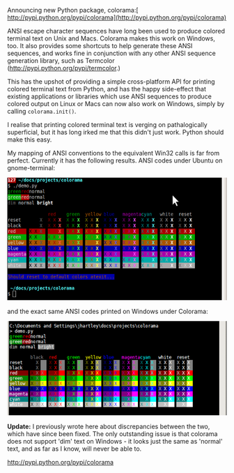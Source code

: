 <!--
.. title: colorama: Simple cross-platform Python API for colored terminal text
.. slug: colorama-simple-cross-platform-python-api-for-colored-terminal-text
.. date: 2010-04-21 10:18:30-05:00
.. tags: Python,MSWin-dev
.. link: 
.. description: 
.. type: text
-->


Announcing new Python package, colorama:[\
http://pypi.python.org/pypi/colorama](http://pypi.python.org/pypi/colorama)

ANSI escape character sequences have long been used to produce colored
terminal text on Unix and Macs. Colorama makes this work on Windows,
too. It also provides some shortcuts to help generate these ANSI
sequences, and works fine in conjunction with any other ANSI sequence
generation library, such as Termcolor
(<http://pypi.python.org/pypi/termcolor>.)

This has the upshot of providing a simple cross-platform API for
printing colored terminal text from Python, and has the happy
side-effect that existing applications or libraries which use ANSI
sequences to produce colored output on Linux or Macs can now also work
on Windows, simply by calling `colorama.init()`.

I realise that printing colored terminal text is verging on
pathalogically superficial, but it has long irked me that this didn't
just work. Python should make this easy.

My mapping of ANSI conventions to the equivalent Win32 calls is far from
perfect. Currently it has the following results. ANSI codes under Ubuntu
on gnome-terminal:

![](/files/2010/04/screenshot-ubuntu-gnometerminal.png)

and the exact same ANSI codes printed on Windows under Colorama:

![](/files/2010/04/screenshot-winxp-console2.png)

**Update:** I previously wrote here about discrepancies between the two,
which have since been fixed. The only outstanding issue is that colorama
does not support 'dim' text on Windows - it looks just the same as
'normal' text, and as far as I know, will never be able to.

<http://pypi.python.org/pypi/colorama>